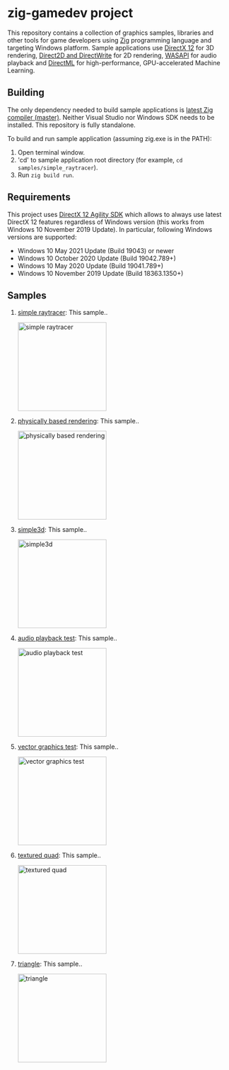 # zig-gamedev project
This repository contains a collection of graphics samples, libraries and other tools for game developers using [Zig](https://ziglang.org/) programming language and targeting Windows platform. Sample applications use [DirectX 12](https://docs.microsoft.com/en-us/windows/win32/direct3d12/directx-12-programming-guide) for 3D rendering, [Direct2D and DirectWrite](https://docs.microsoft.com/en-us/windows/win32/direct2d/direct2d-portal) for 2D rendering, [WASAPI](https://docs.microsoft.com/en-us/windows/win32/coreaudio/wasapi) for audio playback and [DirectML](https://docs.microsoft.com/en-us/windows/ai/directml/dml) for high-performance, GPU-accelerated Machine Learning.

## Building

The only dependency needed to build sample applications is [latest Zig compiler (master)](https://ziglang.org/download/). Neither Visual Studio nor Windows SDK needs to be installed. This repository is fully standalone.

To build and run sample application (assuming zig.exe is in the PATH):

1. Open terminal window.
1. 'cd' to sample application root directory (for example, `cd samples/simple_raytracer`).
1. Run `zig build run`.

## Requirements

This project uses [DirectX 12 Agility SDK](https://devblogs.microsoft.com/directx/gettingstarted-dx12agility/) which allows to always use latest DirectX 12 features regardless of Windows version (this works from Windows 10 November 2019 Update). In particular, following Windows versions are supported:

* Windows 10 May 2021 Update (Build 19043) or newer
* Windows 10 October 2020 Update (Build 19042.789+)
* Windows 10 May 2020 Update (Build 19041.789+)
* Windows 10 November 2019 Update (Build 18363.1350+)

## Samples
1. [simple raytracer](samples/simple_raytracer): This sample..

    <img src="screenshots/simple_raytracer.png" alt="simple raytracer" height="200">

1. [physically based rendering](samples/physically_based_rendering): This sample..

    <img src="screenshots/physically_based_rendering.png" alt="physically based rendering" height="200">

1. [simple3d](samples/simple3d): This sample..

    <img src="screenshots/simple3d.png" alt="simple3d" height="200">

1. [audio playback test](samples/audio_playback_test): This sample..

    <img src="screenshots/audio_playback_test.png" alt="audio playback test" height="200">

1. [vector graphics test](samples/vector_graphics_test): This sample..

    <img src="screenshots/vector_graphics_test.png" alt="vector graphics test" height="200">

1. [textured quad](samples/textured_quad): This sample..

    <img src="screenshots/textured_quad.png" alt="textured quad" height="200">

1. [triangle](samples/triangle): This sample..

    <img src="screenshots/triangle.png" alt="triangle" height="200">
